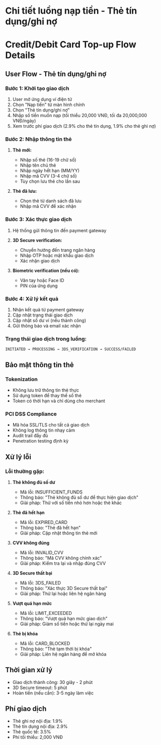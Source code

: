 # Chi tiết luồng nạp tiền - Thẻ tín dụng/ghi nợ
# Credit/Debit Card Top-up Flow Details

## User Flow - Thẻ tín dụng/ghi nợ

### Bước 1: Khởi tạo giao dịch
1. User mở ứng dụng ví điện tử
2. Chọn "Nạp tiền" từ màn hình chính
3. Chọn "Thẻ tín dụng/ghi nợ"
4. Nhập số tiền muốn nạp (tối thiểu 20,000 VNĐ, tối đa 20,000,000 VNĐ/ngày)
5. Xem trước phí giao dịch (2.9% cho thẻ tín dụng, 1.9% cho thẻ ghi nợ)

### Bước 2: Nhập thông tin thẻ
1. **Thẻ mới:**
   - Nhập số thẻ (16-19 chữ số)
   - Nhập tên chủ thẻ
   - Nhập ngày hết hạn (MM/YY)
   - Nhập mã CVV (3-4 chữ số)
   - Tùy chọn lưu thẻ cho lần sau

2. **Thẻ đã lưu:**
   - Chọn thẻ từ danh sách đã lưu
   - Nhập mã CVV để xác nhận

### Bước 3: Xác thực giao dịch
1. Hệ thống gửi thông tin đến payment gateway
2. **3D Secure verification:**
   - Chuyển hướng đến trang ngân hàng
   - Nhập OTP hoặc mật khẩu giao dịch
   - Xác nhận giao dịch

3. **Biometric verification (nếu có):**
   - Vân tay hoặc Face ID
   - PIN của ứng dụng

### Bước 4: Xử lý kết quả
1. Nhận kết quả từ payment gateway
2. Cập nhật trạng thái giao dịch
3. Cập nhật số dư ví (nếu thành công)
4. Gửi thông báo và email xác nhận

### Trạng thái giao dịch trong luồng:
```
INITIATED → PROCESSING → 3DS_VERIFICATION → SUCCESS/FAILED
```

## Bảo mật thông tin thẻ

### Tokenization
- Không lưu trữ thông tin thẻ thực
- Sử dụng token để thay thế số thẻ
- Token có thời hạn và chỉ dùng cho merchant

### PCI DSS Compliance
- Mã hóa SSL/TLS cho tất cả giao dịch
- Không log thông tin nhạy cảm
- Audit trail đầy đủ
- Penetration testing định kỳ

## Xử lý lỗi

### Lỗi thường gặp:
1. **Thẻ không đủ số dư**
   - Mã lỗi: INSUFFICIENT_FUNDS
   - Thông báo: "Thẻ không đủ số dư để thực hiện giao dịch"
   - Giải pháp: Thử với số tiền nhỏ hơn hoặc thẻ khác

2. **Thẻ đã hết hạn**
   - Mã lỗi: EXPIRED_CARD
   - Thông báo: "Thẻ đã hết hạn"
   - Giải pháp: Cập nhật thông tin thẻ mới

3. **CVV không đúng**
   - Mã lỗi: INVALID_CVV
   - Thông báo: "Mã CVV không chính xác"
   - Giải pháp: Kiểm tra lại và nhập đúng CVV

4. **3D Secure thất bại**
   - Mã lỗi: 3DS_FAILED
   - Thông báo: "Xác thực 3D Secure thất bại"
   - Giải pháp: Thử lại hoặc liên hệ ngân hàng

5. **Vượt quá hạn mức**
   - Mã lỗi: LIMIT_EXCEEDED
   - Thông báo: "Vượt quá hạn mức giao dịch"
   - Giải pháp: Giảm số tiền hoặc thử lại ngày mai

6. **Thẻ bị khóa**
   - Mã lỗi: CARD_BLOCKED
   - Thông báo: "Thẻ tạm thời bị khóa"
   - Giải pháp: Liên hệ ngân hàng để mở khóa

## Thời gian xử lý
- Giao dịch thành công: 30 giây - 2 phút
- 3D Secure timeout: 5 phút
- Hoàn tiền (nếu cần): 3-5 ngày làm việc

## Phí giao dịch
- Thẻ ghi nợ nội địa: 1.9%
- Thẻ tín dụng nội địa: 2.9%
- Thẻ quốc tế: 3.5%
- Phí tối thiểu: 2,000 VNĐ